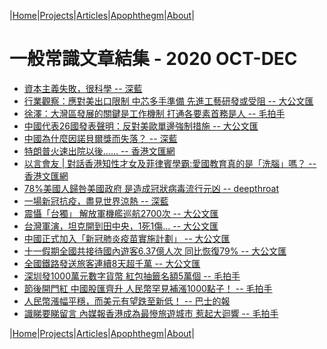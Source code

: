 |[Home](/README.md)|[Projects](/projects.md)|[Articles](/articles.md)|[Apophthegm](/apophthegm.md)|[About](/about.md)|

# 一般常識文章結集 - 2020 OCT-DEC

- [資本主義失敗，很科學 -- 深藍](https://www.bastillepost.com/hongkong/article/7247342-%e8%b3%87%e6%9c%ac%e4%b8%bb%e7%be%a9%e5%a4%b1%e6%95%97%ef%bc%8c%e5%be%88%e7%a7%91%e5%ad%b8%e5%be%88%e5%af%a6%e9%9a%9b)  
- [行業觀察：應對美出口限制 中芯多手準備 先進工藝研發或受阻 -- 大公文匯](https://www.tkww.hk/a/202010/05/AP5f7b0c81e4b057813e0c6b8c.html)  
- [徐澤：大灣區發展的關鍵是工作機制 打通各要素首務是人 -- 毛拍手](https://www.bastillepost.com/hongkong/article/7251567-%e5%be%90%e6%be%a4%ef%bc%9a%e5%a4%a7%e7%81%a3%e5%8d%80%e7%99%bc%e5%b1%95%e7%9a%84%e9%97%9c%e9%8d%b5%e6%98%af%e5%b7%a5%e4%bd%9c%e6%a9%9f%e5%88%b6-%e6%89%93%e9%80%9a%e5%90%84%e8%a6%81%e7%b4%a0%e9%a6%96)  
- [中國代表26國發表聲明：反對美歐單邊強制措施 -- 大公文匯](https://www.tkww.hk/a/202010/06/AP5f7c13e0e4b057813e0c8889.html)  
- [中國為什麼因諾貝爾獎而失落？ -- 深藍](https://www.bastillepost.com/hongkong/article/7254286-%e4%b8%ad%e5%9c%8b%e7%82%ba%e4%bb%80%e9%ba%bc%e5%9b%a0%e8%ab%be%e8%b2%9d%e7%88%be%e7%8d%8e%e8%80%8c%e5%a4%b1%e8%90%bd%ef%bc%9f)  
- [特朗普火速出院以後……  -- 香港文匯網](https://mp.weixin.qq.com/s/SuRIAD3MQ-5aCoKVd6jkFg)  
- [以言會友 | 對話香港知性才女及菲律賓學霸:愛國教育真的是「洗腦」嗎？ -- 香港文匯網](https://www.wenweipo.com/a/202010/06/AP5f7c61a1e4b04dd69b399f0c.html)  
- [78%美國人歸咎美國政府 是造成冠狀病毒流行元凶 -- deepthroat](https://www.bastillepost.com/hongkong/article/7258674-78%e7%be%8e%e5%9c%8b%e4%ba%ba%e6%ad%b8%e5%92%8e%e7%be%8e%e5%9c%8b%e6%94%bf%e5%ba%9c-%e6%98%af%e9%80%a0%e6%88%90%e5%86%a0%e7%8b%80%e7%97%85%e6%af%92%e6%b5%81%e8%a1%8c%e5%85%83%e5%87%b6)  
- [一場新冠抗疫，盡見世界涼熱 -- 深藍](https://www.bastillepost.com/hongkong/article/7258758-%e4%b8%80%e5%a0%b4%e6%96%b0%e5%86%a0%e6%8a%97%e7%96%ab%ef%bc%8c%e7%9b%a1%e8%a6%8b%e4%b8%96%e7%95%8c%e6%b6%bc%e7%86%b1)  
- [震懾「台獨」 解放軍機艦巡航2700次 -- 大公文匯](https://www.tkww.hk/a/202010/08/AP5f7e83f8e4b057813e0cc835.html)  
- [台灣軍演，坦克開到田中央，1死1傷…  -- 大公文匯](https://mp.weixin.qq.com/s?__biz=MzI0OTU1NTc1Mg==&mid=2247522121&idx=4&sn=79b26a349738d0466229f5bc84824a90&chksm=e98d690edefae018014402df2ac8ed3c8ab37d9c5d26a7aa228dd349f84dbb7a4f5ac9c9e6d9&token=650652746&lang=zh_CN#rd)  
- [中國正式加入「新冠肺炎疫苗實施計劃」 -- 大公文匯](https://www.tkww.hk/a/202010/09/AP5f801041e4b057813e0cf353.html)  
- [十一假期全國共接待國內遊客6.37億人次 同比恢復79% -- 大公文匯](https://www.tkww.hk/a/202010/09/AP5f7f392fe4b057813e0cdf35.html)  
- [全國鐵路發送旅客連續8天超千萬 -- 大公文匯](https://www.tkww.hk/a/202010/08/AP5f7f128ee4b057813e0cdb7a.html)  
- [深圳發1000萬元數字貨幣 紅包抽籤名額5萬個 -- 毛拍手](https://www.bastillepost.com/hongkong/article/7270989-%e6%b7%b1%e5%9c%b3%e7%99%bc1000%e8%90%ac%e5%85%83%e6%95%b8%e5%ad%97%e8%b2%a8%e5%b9%a3-%e7%b4%85%e5%8c%85%e6%8a%bd%e7%b1%a4%e5%90%8d%e9%a1%8d5%e8%90%ac%e5%80%8b)  
- [節後開門紅 中國股匯齊升 人民幣罕見補漲1000點子！ -- 毛拍手](https://www.bastillepost.com/hongkong/article/7271319-%e7%af%80%e5%be%8c%e9%96%8b%e9%96%80%e7%b4%85-%e4%b8%ad%e5%9c%8b%e8%82%a1%e5%8c%af%e9%bd%8a%e5%8d%87-%e4%ba%ba%e6%b0%91%e5%b9%a3%e7%bd%95%e8%a6%8b%e8%a3%9c%e6%bc%b21000%e9%bb%9e%e5%ad%90%ef%bc%81)  
- [人民幣漲幅平穩，而美元有望跌至新低！ -- 巴士的報](https://www.bastillepost.com/hongkong/article/7224459-%e4%ba%ba%e6%b0%91%e5%b9%a3%e6%bc%b2%e5%b9%85%e5%b9%b3%e7%a9%a9%ef%bc%8c%e8%80%8c%e7%be%8e%e5%85%83%e6%9c%89%e6%9c%9b%e8%b7%8c%e8%87%b3%e6%96%b0%e4%bd%8e%ef%bc%81)  
- [識睇要睇留言 內媒報香港成為最慘旅遊城市 惹起大迴響 -- 毛拍手](https://www.bastillepost.com/hongkong/article/7265430-%e8%ad%98%e7%9d%87%e8%a6%81%e7%9d%87%e7%95%99%e8%a8%80-%e5%85%a7%e5%aa%92%e5%a0%b1%e9%a6%99%e6%b8%af%e6%88%90%e7%82%ba%e6%9c%80%e6%85%98%e6%97%85%e9%81%8a%e5%9f%8e%e5%b8%82-%e6%83%b9%e8%b5%b7%e5%a4%a7)  

|[Home](/README.md)|[Projects](/projects.md)|[Articles](/articles.md)|[Apophthegm](/apophthegm.md)|[About](/about.md)|

